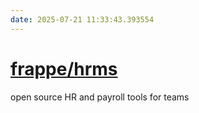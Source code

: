 ```yaml
---
date: 2025-07-21 11:33:43.393554
---
```


# [frappe/hrms](https://github.com/frappe/hrms)

open source HR and payroll tools for teams